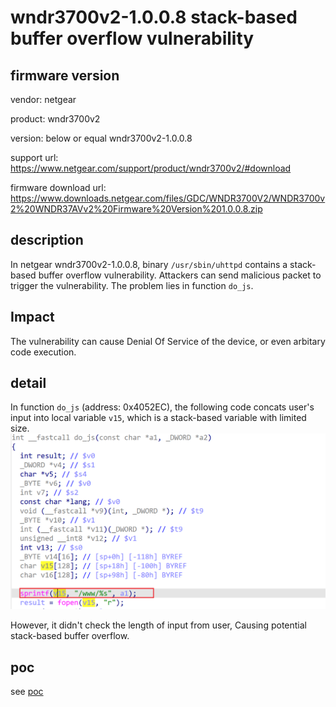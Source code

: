 # wndr3700v2-1.0.0.8 stack-based buffer overflow vulnerability
## firmware version
vendor: netgear

product: wndr3700v2

version: below or equal wndr3700v2-1.0.0.8

support url: https://www.netgear.com/support/product/wndr3700v2/#download

firmware download url: https://www.downloads.netgear.com/files/GDC/WNDR3700V2/WNDR3700v2%20WNDR37AVv2%20Firmware%20Version%201.0.0.8.zip

## description
In netgear wndr3700v2-1.0.0.8, binary `/usr/sbin/uhttpd` contains a stack-based buffer overflow vulnerability. Attackers can send malicious packet to trigger the vulnerability. The problem lies in function `do_js`.

## Impact
The vulnerability can cause Denial Of Service of the device, or even arbitary code execution.

## detail
In function `do_js` (address: 0x4052EC), the following code concats user's input into local variable `v15`, which is a stack-based variable with limited size.
![alt text](image.png)


However, it didn't check the length of input from user, Causing potential stack-based buffer overflow. 



## poc
see [poc](./poc)

